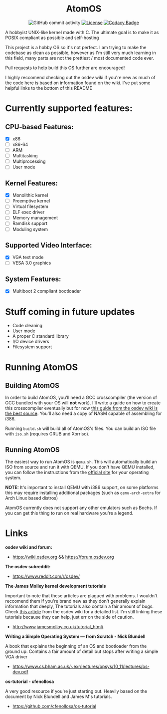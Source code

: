 <div align="center">

# AtomOS

![GitHub commit activity](https://img.shields.io/github/commit-activity/m/OfficialExedo/AtomOS)
[![License](https://img.shields.io/github/license/OfficialExedo/AtomOS)](./LICENSE)
[![Codacy Badge](https://app.codacy.com/project/badge/Grade/c9a167b5d4cf413e904a343550cf1500)](https://www.codacy.com/gh/OfficialExedo/AtomOS/dashboard?utm_source=github.com&amp;utm_medium=referral&amp;utm_content=OfficialExedo/AtomOS&amp;utm_campaign=Badge_Grade)


</div>

A hobbyist UNIX-like kernel made with C. The ultimate goal is to make it as POSIX compliant as possible and self-hosting


This project is a hobby OS so it's not perfect. I am trying to make the codebase as clean as possible, however as I'm still very much learning in this field, many parts are not the prettiest / most documented code ever.

Pull requests to help build this OS further are encouraged!

I highly reccomend checking out the osdev wiki if you're new as much of the code here is based on information found on the wiki. I've put some helpful links to the bottom of this README

# Currently supported features:
## CPU-based Features:
- [x] x86
- [ ] x86-64
- [ ] ARM
- [ ] Multitasking
- [ ] Multiprocessing
- [ ] User mode

## Kernel Features: 
- [x] Monolithic kernel
- [ ] Preemptive kernel
- [ ] Virtual filesystem
- [ ] ELF exec driver
- [ ] Memory management
- [ ] Ramdisk support
- [ ] Moduling system

## Supported Video Interface:
- [x] VGA text mode
- [ ] VESA 3.0 graphics

## System Features:
- [x] Multiboot 2 compliant bootloader

# Stuff coming in future updates
- Code cleaning
- User mode
- A proper C standard library
- I/O device drivers
- Filesystem support

# Running AtomOS
## Building AtomOS
In order to build AtomOS, you'll need a GCC crosscompiler (the version of GCC bundled with your OS will **not** work). I'll write a guide on how to create this crosscompiler eventually but for now [this guide from the osdev wiki is the best source](https://wiki.osdev.org/GCC_Cross-Compiler). You'll also need a copy of NASM capable of assembling for i386.

Running `build.sh` will build all of AtomOS's files. You can build an ISO file with `iso.sh` (requires GRUB and Xorriso).

## Running AtomOS
The easiest way to run AtomOS is `qemu.sh`. This will automatically build an ISO from source and run it with QEMU. If you don't have QEMU installed, you can follow the instructions from the [official site](https://www.qemu.org/download) for your operating system.

**NOTE:** It's important to install QEMU with i386 support, on some platforms this may require installing additional packages (such as `qemu-arch-extra` for Arch Linux based distros)

AtomOS currently does not support any other emulators such as Bochs. If you can get this thing to run on real hardware you're a legend.

# Links
**osdev wiki and forum:**
- https://wiki.osdev.org && https://forum.osdev.org

**The osdev subreddit:**
- https://www.reddit.com/r/osdev/

**The James Molley kernel development tutorials**

Important to note that these articles are plagued with problems. I wouldn't reccomend them if you're brand new as they don't generally explain information that deeply, The tutorials also contain a fair amount of bugs. Check [this article](https://wiki.osdev.org/James_Molloy%27s_Tutorial_Known_Bugs) from the osdev wiki for a detailed list. I'm still linking these tutorials because they can help, just err on the side of caution.

- http://www.jamesmolloy.co.uk/tutorial_html/

**Writing a Simple Operating System — from Scratch - Nick Blundell**

A book that explains the beginning of an OS and bootloader from the ground up. Contains a fair amount of detail but stops after writing a simple VGA driver

- https://www.cs.bham.ac.uk/~exr/lectures/opsys/10_11/lectures/os-dev.pdf

**os-tutorial - cfenollosa**

A very good resource if you're just starting out. Heavily based on the document by Nick Blundell and James M's tutorials.

- https://github.com/cfenollosa/os-tutorial


